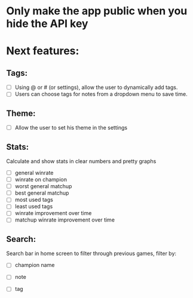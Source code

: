 # Only make the app public when you hide the API key
# Next features:


## Tags:
- [ ] Using @ or # (or settings), allow the user to dynamically add tags.
- [ ] Users can choose tags for notes from a dropdown menu to save time.

## Theme:
- [ ] Allow the user to set his theme in the settings

## Stats:
Calculate and show stats in clear numbers and pretty graphs
- [ ] general winrate
- [ ] winrate on champion
- [ ] worst general matchup
- [ ] best general matchup
- [ ] most used tags
- [ ] least used tags
- [ ] winrate improvement over time
- [ ] matchup winrate improvement over time

## Search:
Search bar in home screen to filter through previous games, filter by:
- [ ] champion name
- [ ] note
- [ ] tag


